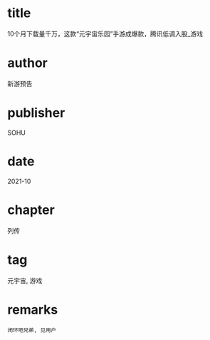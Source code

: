 # title
10个月下载量千万，这款“元宇宙乐园”手游成爆款，腾讯低调入股_游戏

# author
新游预告

# publisher
SOHU

# date
2021-10

# chapter
列传

# tag
元宇宙, 游戏

# remarks
`闭环吧兄弟, 见用户`
